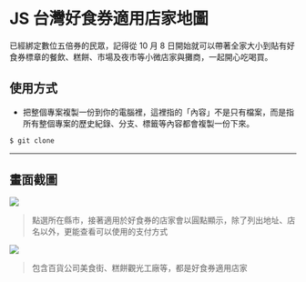 # JS 台灣好食券適用店家地圖

已經綁定數位五倍券的民眾，記得從 10 月 8 日開始就可以帶著全家大小到貼有好食券標章的餐飲、糕餅、市場及夜市等小微店家與攤商，一起開心吃喝買。

## 使用方式
- 把整個專案複製一份到你的電腦裡，這裡指的「內容」不是只有檔案，而是指所有整個專案的歷史紀錄、分支、標籤等內容都會複製一份下來。
```sh
$ git clone
```

----

## 畫面截圖
![](https://i.imgur.com/rAA2Wcn.png)
> 點選所在縣市，接著適用於好食券的店家會以圓點顯示，除了列出地址、店名以外，更能查看可以使用的支付方式

![](https://i.imgur.com/tIWJjMw.png)
> 包含百貨公司美食街、糕餅觀光工廠等，都是好食券適用店家